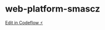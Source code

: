 # web-platform-smascz

[Edit in Codeflow ⚡️](https://stackblitz.com/~/github.com/Nguyen-si/web-platform-smascz)